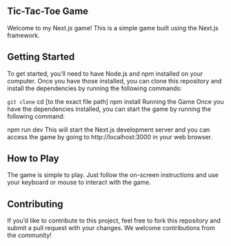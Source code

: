 ## Tic-Tac-Toe Game
Welcome to my Next.js game! This is a simple game built using the Next.js framework.

## Getting Started
To get started, you’ll need to have Node.js and npm installed on your computer. Once you have those installed, you can clone this repository and install the dependencies by running the following commands:

<code>git clone</code>
cd [to the exact file path]
npm install
Running the Game
Once you have the dependencies installed, you can start the game by running the following command:

npm run dev
This will start the Next.js development server and you can access the game by going to http://localhost:3000 in your web browser.

## How to Play
The game is simple to play. Just follow the on-screen instructions and use your keyboard or mouse to interact with the game.

## Contributing
If you’d like to contribute to this project, feel free to fork this repository and submit a pull request with your changes. We welcome contributions from the community!


